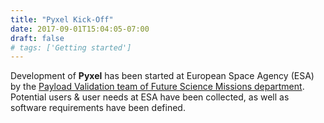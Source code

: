 ```yaml
---
title: "Pyxel Kick-Off"
date: 2017-09-01T15:04:05-07:00
draft: false
# tags: ['Getting started']
---
```


Development of **Pyxel** has been started at European Space Agency (ESA) by the [Payload Validation team of 
Future Science Missions department](http://sci.esa.int/future-missions-department/59657-payload-validation-section/). Potential users & user needs at ESA have been collected,
as well as software requirements have been defined.
